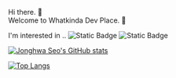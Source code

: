 Hi there. 👋   
Welcome to Whatkinda Dev Place. 🦉

I'm interested in ..
![Static Badge](https://img.shields.io/badge/Java-964b00) ![Static Badge](https://img.shields.io/badge/Spring-green)
    
[![Jonghwa Seo's GitHub stats](https://github-readme-stats.vercel.app/api?username=whatkinda&show_icons=true&hide=contribs&theme=merko)](https://github.com/whatkinda/github-readme-stats) 
   
[![Top Langs](https://github-readme-stats.vercel.app/api/top-langs/?username=whatkinda&layout=compact&custom_title=Languages&bg_color=000&title_color=fff&text_color=fff)](https://github.com/whatkinda/github-readme-stats)

